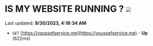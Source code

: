 # IS MY WEBSITE RUNNING ? [![](https://img.shields.io/static/v1?label=Sponsor&message=%E2%9D%A4&logo=GitHub&color=%23fe8e86)](https://github.com/sponsors/<username>)

Last updated: **9/30/2023, 4:18:34 AM**

- `GET` [https://youssefservice.me](https://youssefservice.me) - **Up** (622ms)
